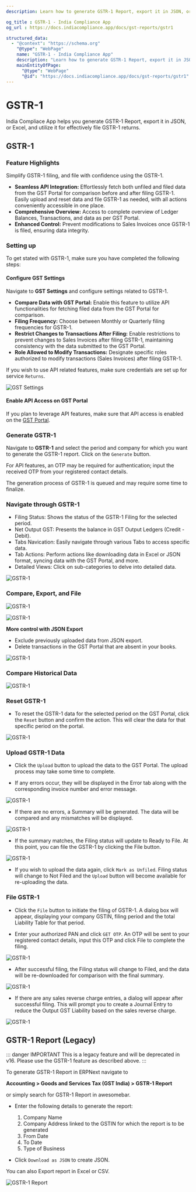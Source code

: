 ```yaml
---
description: Learn how to generate GSTR-1 Report, export it in JSON, or Excel, and utilize it for effectively file GSTR-1 returns.

og_title : GSTR-1 - India Compliance App
og_url : https://docs.indiacompliance.app/docs/gst-reports/gstr1

structured_data:
  - "@context": "https://schema.org"
    "@type": "WebPage"
    name: "GSTR-1 - India Compliance App"
    description: "Learn how to generate GSTR-1 Report, export it in JSON, or Excel, and utilize it for effectively file GSTR-1 returns."
    mainEntityOfPage:
      "@type": "WebPage"
      "@id": "https://docs.indiacompliance.app/docs/gst-reports/gstr1"
---
```


# GSTR-1

India Compliace App helps you generate GSTR-1 Report, export it in JSON, or Excel, and utilize it for effectively file GSTR-1 returns.

## GSTR-1

### Feature Highlights

Simplify GSTR-1 filing, and file with confidence using the GSTR-1.

- **Seamless API Integration:** Effortlessly fetch both unfiled and filed data from the GST Portal for comparison before and after filing GSTR-1. Easily upload and reset data and file GSTR-1 as needed, with all actions conveniently accessible in one place.
- **Comprehensive Overview:** Access to complete overview of Ledger Balances, Transactions, and data as per GST Portal.
- **Enhanced Control:** Prevent modifications to Sales Invoices once GSTR-1 is filed, ensuring data integrity.

### Setting up

To get stated with GSTR-1, make sure you have completed the following steps:

#### Configure GST Settings

Navigate to **GST Settings** and configure settings related to GSTR-1.

- **Compare Data with GST Portal:** Enable this feature to utilize API functionalities for fetching filed data from the GST Portal for comparison.
- **Filing Frequency:** Choose between Monthly or Quarterly filing frequencies for GSTR-1.
- **Restrict Changes to Transactions After Filing:** Enable restrictions to prevent changes to Sales Invoices after filing GSTR-1, maintaining consistency with the data submitted to the GST Portal.
- **Role Allowed to Modify Transactions:** Designate specific roles authorized to modify transactions (Sales Invoices) after filing GSTR-1.

If you wish to use API related features, make sure credentials are set up for service `Returns`.

![GST Settings](./assets/gstr_1_gst_settings.png)

#### Enable API Access on GST Portal

If you plan to leverage API features, make sure that API access is enabled on the [GST Portal](./../purchase-reconciliation/purchase_reconciliation_setup#configuration-on-gst-portal).

### Generate GSTR-1

Navigate to **GSTR-1** and select the period and company for which you want to generate the GSTR-1 report. Click on the `Generate` button.

For API features, an OTP may be required for authentication; input the received OTP from your registered contact details.

The generation process of GSTR-1 is queued and may require some time to finalize.

### Navigate through GSTR-1

- Filing Status: Shows the status of the GSTR-1 Filing for the selected period.
- Net Output GST: Presents the balance in GST Output Ledgers (Credit - Debit).
- Tabs Navication: Easily navigate through various Tabs to access specific data.
- Tab Actions: Perform actions like downloading data in Excel or JSON format, syncing data with the GST Portal, and more.
- Detailed Views: Click on sub-categories to delve into detailed data.

![GSTR-1](./assets/gstr_1_components.png)

### Compare, Export, and File

![GSTR-1](./assets/gstr_1_tabs.png)

![GSTR-1](./assets/gstr_1_unfiled_tab.png)

**More control with JSON Export**

- Exclude previously uploaded data from JSON export.
- Delete transactions in the GST Portal that are absent in your books.

![GSTR-1](./assets/gstr_1_json_download.png)

### Compare Historical Data

![GSTR-1](./assets/gstr_1_historical_comparision.png)

### Reset GSTR-1

- To reset the GSTR-1 data for the selected period on the GST Portal,
  click the `Reset` button and confirm the action.
  This will clear the data for that specific period on the portal.

![GSTR-1](./assets/gstr_1_reset_dialog.png)

### Upload GSTR-1 Data

- Click the `Upload` button to upload the data to the GST Portal.
  The upload process may take some time to complete.

- If any errors occur, they will be displayed in the Error tab
  along with the corresponding invoice number and error message.

![GSTR-1](./assets/gstr_1_error_tab.png)

- If there are no errors, a Summary will be generated.
  The data will be compared and any mismatches will be displayed.

![GSTR-1](./assets/gstr_1_mismatched_summary.png)

- If the summary matches, the Filing status will update to Ready to File.
  At this point, you can file the GSTR-1 by clicking the File button.

![GSTR-1](./assets/gstr_1_ready_to_file.png)

- If you wish to upload the data again, click `Mark as Unfiled`.
  Filing status will change to Not Filed and
  the `Upload` button will become available for re-uploading the data.

### File GSTR-1

- Click the `File` button to initiate the filing of GSTR-1.
  A dialog box will appear, displaying your company GSTIN,
  filing period and the total Liability Table for that period.

- Enter your authorized PAN and click `GET OTP`.
  An OTP will be sent to your registered contact details,
  input this OTP and click File to complete the filing.

![GSTR-1](./assets/gstr_1_filing_dialog.png)

- After successful filing, the Filing status will change to Filed, and the
  data will be re-downloaded for comparison with the final summary.

![GSTR-1](./assets/gstr_1_filed.png)

- If there are any sales reverse charge entries,
  a dialog will appear after successful filing.
  This will prompt you to create a Journal Entry to reduce the
  Output GST Liability based on the sales reverse charge.

![GSTR-1](./assets/gstr_1_je_dialog.png)

## GSTR-1 Report (Legacy)

::: danger IMPORTANT
This is a legacy feature and will be deprecated in v16. Please use the GSTR-1 feature as described above.
:::

To generate GSTR-1 Report in ERPNext navigate to

**Accounting > Goods and Services Tax (GST India) > GSTR-1 Report**

or simply search for GSTR-1 Report in awesomebar.

- Enter the following details to generate the report:

    1. Company Name
    2. Company Address linked to the GSTIN for which the report is to be generated
    3. From Date
    4. To Date
    5. Type of Business

- Click `Download as JSON` to create JSON.

You can also Export report in Excel or CSV.

![GSTR-1 Report](./assets/gstr1_report.png)
